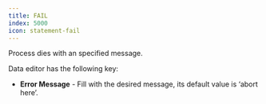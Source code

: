 ```yaml
---
title: FAIL
index: 5000
icon: statement-fail
---
```


Process dies with an specified message.

Data editor has the following key:

- **Error Message** - Fill with the desired message, its default value is ‘abort here’.
